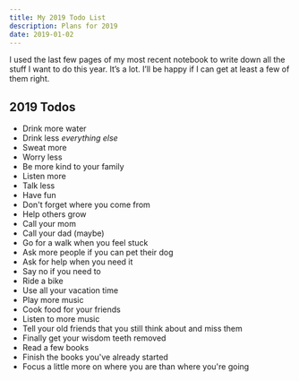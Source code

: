 ```yaml
---
title: My 2019 Todo List
description: Plans for 2019
date: 2019-01-02
---
```

I used the last few pages of my most recent notebook to write down all the stuff I want to do this year. It’s a lot. I’ll be happy if I can get at least a few of them right.

## 2019 Todos

- Drink more water
- Drink less _everything else_
- Sweat more
- Worry less
- Be more kind to your family
- Listen more
- Talk less
- Have fun
- Don't forget where you come from
- Help others grow
- Call your mom
- Call your dad (maybe)
- Go for a walk when you feel stuck
- Ask more people if you can pet their dog
- Ask for help when you need it
- Say no if you need to
- Ride a bike
- Use all your vacation time
- Play more music
- Cook food for your friends
- Listen to more music
- Tell your old friends that you still think about and miss them
- Finally get your wisdom teeth removed
- Read a few books
- Finish the books you've already started
- Focus a little more on where you are than where you're going